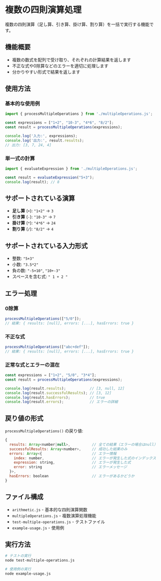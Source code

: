 # 複数の四則演算処理

複数の四則演算（足し算、引き算、掛け算、割り算）を一括で実行する機能です。

## 機能概要

- 複数の数式を配列で受け取り、それぞれの計算結果を返します
- 不正な式や0除算などのエラーを適切に処理します
- 分かりやすい形式で結果を返します

## 使用方法

### 基本的な使用例

```javascript
import { processMultipleOperations } from './multipleOperations.js';

const expressions = ["1+2", "10-3", "4*6", "8/2"];
const result = processMultipleOperations(expressions);

console.log('入力:', expressions);
console.log('出力:', result.results);
// 出力: [3, 7, 24, 4]
```

### 単一式の計算

```javascript
import { evaluateExpression } from './multipleOperations.js';

const result = evaluateExpression("5+3");
console.log(result); // 8
```

## サポートされている演算

- **足し算** (`+`): `"1+2"` → `3`
- **引き算** (`-`): `"10-3"` → `7`
- **掛け算** (`*`): `"4*6"` → `24`
- **割り算** (`/`): `"8/2"` → `4`

## サポートされている入力形式

- 整数: `"5+3"`
- 小数: `"3.5*2"`
- 負の数: `"-5+10"`, `"10+-3"`
- スペースを含む式: `" 1 + 2 "`

## エラー処理

### 0除算

```javascript
processMultipleOperations(["5/0"]);
// 結果: { results: [null], errors: [...], hasErrors: true }
```

### 不正な式

```javascript
processMultipleOperations(["abc+def"]);
// 結果: { results: [null], errors: [...], hasErrors: true }
```

### 正常な式とエラーの混在

```javascript
const expressions = ["1+2", "5/0", "3*4"];
const result = processMultipleOperations(expressions);

console.log(result.results);           // [3, null, 12]
console.log(result.successfulResults); // [3, 12]
console.log(result.hasErrors);         // true
console.log(result.errors);            // エラーの詳細
```

## 戻り値の形式

`processMultipleOperations()` の戻り値:

```javascript
{
  results: Array<number|null>,          // 全ての結果（エラーの場合はnull）
  successfulResults: Array<number>,     // 成功した結果のみ
  errors: Array<{                       // エラー情報
    index: number,                      // エラーが発生した式のインデックス
    expression: string,                 // エラーが発生した式
    error: string                       // エラーメッセージ
  }>,
  hasErrors: boolean                    // エラーがあるかどうか
}
```

## ファイル構成

- `arithmetic.js` - 基本的な四則演算関数
- `multipleOperations.js` - 複数演算処理機能
- `test-multiple-operations.js` - テストファイル
- `example-usage.js` - 使用例

## 実行方法

```bash
# テストの実行
node test-multiple-operations.js

# 使用例の実行
node example-usage.js
```